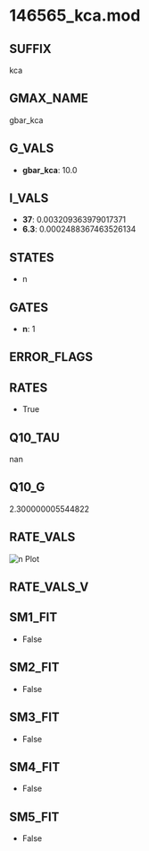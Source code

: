 # 146565_kca.mod

## SUFFIX

kca

## GMAX_NAME

gbar_kca

## G_VALS

- **gbar_kca**: 10.0

## I_VALS

- **37**: 0.003209363979017371
- **6.3**: 0.0002488367463526134

## STATES

- n

## GATES

- **n**: 1

## ERROR_FLAGS


## RATES

- True

## Q10_TAU

nan

## Q10_G

2.300000005544822

## RATE_VALS

![n Plot](/Users/pbozelos/Dropbox/icg-Chai-Panos/supermodels/output_markdown_files/KCa/146565_kca.mod/images/n.png)

## RATE_VALS_V

## SM1_FIT

- False

## SM2_FIT

- False

## SM3_FIT

- False

## SM4_FIT

- False

## SM5_FIT

- False

